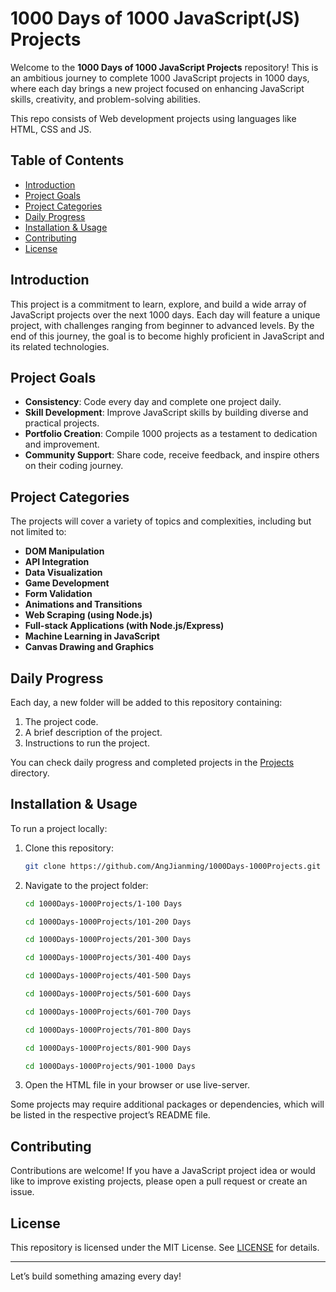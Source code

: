 # 1000 Days of 1000 JavaScript(JS) Projects

Welcome to the **1000 Days of 1000 JavaScript Projects** repository! This is an ambitious journey to complete 1000 JavaScript projects in 1000 days, where each day brings a new project focused on enhancing JavaScript skills, creativity, and problem-solving abilities.<br>

This repo consists of Web development projects using languages like HTML, CSS and JS.

## Table of Contents
- [Introduction](#introduction)
- [Project Goals](#project-goals)
- [Project Categories](#project-categories)
- [Daily Progress](#daily-progress)
- [Installation & Usage](#installation--usage)
- [Contributing](#contributing)
- [License](#license)

## Introduction
This project is a commitment to learn, explore, and build a wide array of JavaScript projects over the next 1000 days. Each day will feature a unique project, with challenges ranging from beginner to advanced levels. By the end of this journey, the goal is to become highly proficient in JavaScript and its related technologies.

## Project Goals
- **Consistency**: Code every day and complete one project daily.
- **Skill Development**: Improve JavaScript skills by building diverse and practical projects.
- **Portfolio Creation**: Compile 1000 projects as a testament to dedication and improvement.
- **Community Support**: Share code, receive feedback, and inspire others on their coding journey.

## Project Categories
The projects will cover a variety of topics and complexities, including but not limited to:
- **DOM Manipulation**
- **API Integration**
- **Data Visualization**
- **Game Development**
- **Form Validation**
- **Animations and Transitions**
- **Web Scraping (using Node.js)**
- **Full-stack Applications (with Node.js/Express)**
- **Machine Learning in JavaScript**
- **Canvas Drawing and Graphics**

## Daily Progress
Each day, a new folder will be added to this repository containing:
1. The project code.
2. A brief description of the project.
3. Instructions to run the project.

You can check daily progress and completed projects in the [Projects](./1000Days-1000Projects) directory.

## Installation & Usage
To run a project locally:
1. Clone this repository:
    ```bash
    git clone https://github.com/AngJianming/1000Days-1000Projects.git
    ```
2. Navigate to the project folder:
    ```bash
    cd 1000Days-1000Projects/1-100 Days
    ```
    ```bash
    cd 1000Days-1000Projects/101-200 Days
    ```
    ```bash
    cd 1000Days-1000Projects/201-300 Days
    ```
    ```bash
    cd 1000Days-1000Projects/301-400 Days
    ```
    ```bash
    cd 1000Days-1000Projects/401-500 Days
    ```
    ```bash
    cd 1000Days-1000Projects/501-600 Days
    ```
    ```bash
    cd 1000Days-1000Projects/601-700 Days
    ```
    ```bash
    cd 1000Days-1000Projects/701-800 Days
    ```
    ```bash
    cd 1000Days-1000Projects/801-900 Days
    ```
    ```bash
    cd 1000Days-1000Projects/901-1000 Days
    ```
3. Open the HTML file in your browser or use live-server.

Some projects may require additional packages or dependencies, which will be listed in the respective project’s README file.

## Contributing
Contributions are welcome! If you have a JavaScript project idea or would like to improve existing projects, please open a pull request or create an issue.

## License
This repository is licensed under the MIT License. See [LICENSE](./LICENSE) for details.

---

Let’s build something amazing every day!



